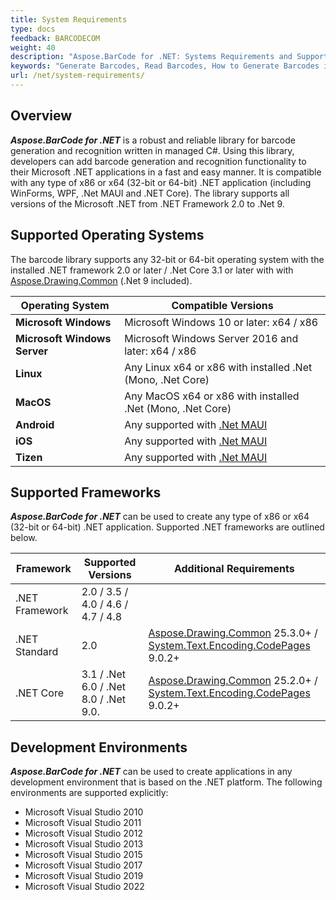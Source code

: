 ```yaml
---
title: System Requirements
type: docs
feedback: BARCODECOM
weight: 40
description: "Aspose.BarCode for .NET: Systems Requirements and Supported .NET Platforms"
keywords: "Generate Barcodes, Read Barcodes, How to Generate Barcodes in C# .NET, Aspose.BarCode, C#"
url: /net/system-requirements/
---
```


## **Overview**
***Aspose.BarCode for .NET*** is a robust and reliable library for barcode generation and recognition written in managed C#. Using this library, developers can add barcode generation and recognition functionality to their Microsoft .NET applications in a fast and easy manner. It is compatible with any type of x86 or x64 (32-bit or 64-bit) .NET application (including WinForms, WPF, .Net MAUI and .NET Core). The library supports all versions of the Microsoft .NET from .NET Framework 2.0 to .Net 9.

## **Supported Operating Systems**
The barcode library supports any 32-bit or 64-bit operating system with the installed .NET framework 2.0 or later / .Net Core 3.1 or later with with [Aspose.Drawing.Common](https://www.nuget.org/packages/Aspose.Drawing.Common/) (.Net 9 included).
  
|Operating System|Compatible Versions|
|---|---|
|**Microsoft Windows**|Microsoft Windows 10 or later: x64 / x86|
|**Microsoft Windows Server**|Microsoft Windows Server 2016 and later: x64 / x86|
|**Linux**|Any Linux x64 or x86 with installed .Net (Mono, .Net Core) |
|**MacOS**|Any MacOS x64 or x86 with installed .Net (Mono, .Net Core) |
|**Android**|Any supported with [.Net MAUI](https://learn.microsoft.com/dotnet/maui/what-is-maui)|
|**iOS**|Any supported with [.Net MAUI](https://learn.microsoft.com/dotnet/maui/what-is-maui)|
|**Tizen**|Any supported with [.Net MAUI](https://learn.microsoft.com/dotnet/maui/what-is-maui)|

## **Supported Frameworks**
***Aspose.BarCode for .NET*** can be used to create any type of x86 or x64 (32-bit or 64-bit) .NET application. Supported .NET frameworks are outlined below.
  
|Framework|Supported Versions|Additional Requirements|
|---|---|---|
|.NET Framework|2.0 / 3.5 / 4.0 / 4.6 / 4.7 / 4.8| |
|.NET Standard|2.0 | [Aspose.Drawing.Common](https://www.nuget.org/packages/Aspose.Drawing.Common/) 25.3.0+ / [System.Text.Encoding.CodePages](https://www.nuget.org/packages/System.Text.Encoding.CodePages/) 9.0.2+|
|.NET Core| 3.1 / .Net 6.0 / .Net 8.0 / .Net 9.0.| [Aspose.Drawing.Common](https://www.nuget.org/packages/Aspose.Drawing.Common/) 25.2.0+ / [System.Text.Encoding.CodePages](https://www.nuget.org/packages/System.Text.Encoding.CodePages/) 9.0.2+|


## **Development Environments**
***Aspose.BarCode for .NET*** can be used to create applications in any development environment that is based on the .NET platform. The following environments are supported explicitly:

- Microsoft Visual Studio 2010
- Microsoft Visual Studio 2011
- Microsoft Visual Studio 2012
- Microsoft Visual Studio 2013
- Microsoft Visual Studio 2015
- Microsoft Visual Studio 2017
- Microsoft Visual Studio 2019
- Microsoft Visual Studio 2022

